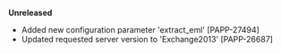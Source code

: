 **Unreleased**
* Added new configuration parameter 'extract_eml' [PAPP-27494]
* Updated requested server version to 'Exchange2013' [PAPP-26687]
